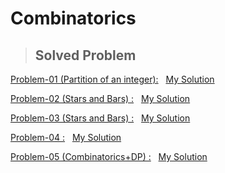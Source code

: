 # Combinatorics

>## Solved Problem

[Problem-01 (Partition of an integer):](https://acm.hdu.edu.cn/showproblem.php?pid=1028t) &nbsp; [My Solution](https://ideone.com/Mlic2H)

[Problem-02 (Stars and Bars) :](https://lightoj.com/problem/problem-makes-problem) &nbsp; [My Solution](https://lightoj.com/submission/3021101)

[Problem-03 (Stars and Bars) :](https://codeforces.com/problemset/problem/1907/E) &nbsp; [My Solution](https://codeforces.com/contest/1907/submission/240019235z)

[Problem-04 :](https://codeforces.com/problemset/problem/630/C) &nbsp; [My Solution](https://codeforces.com/contest/630/submission/239022524)

[Problem-05 (Combinatorics+DP) :](https://www.codechef.com/problems/DISTELE?tab=statement) &nbsp; [My Solution](https://www.codechef.com/viewsolution/1038963983)
 
